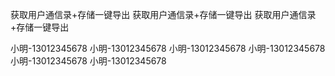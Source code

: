 
获取用户通信录+存储一键导出
获取用户通信录+存储一键导出
获取用户通信录+存储一键导出

小明-13012345678
小明-13012345678
小明-13012345678
小明-13012345678
小明-13012345678
小明-13012345678
